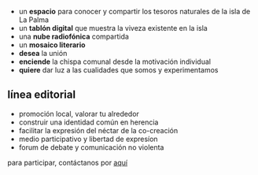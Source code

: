 
- un **espacio** para conocer y compartir los tesoros naturales de la isla de La Palma
- un **tablón digital** que muestra la viveza existente en la isla
- una **nube radiofónica** compartida
- un **mosaico literario**
- **desea** la unión
- **enciende** la chispa comunal desde la motivación individual
- **quiere** dar luz a las cualidades que somos y experimentamos

## línea editorial
- promoción local, valorar tu alrededor
- construir una identidad común en herencia
- facilitar la expresión del néctar de la co-creación
- medio participativo y libertad de expresíon
- forum de debate y comunicación no violenta

para participar, contáctanos por [aquí](mailto:alma.palma.radio@gmail.com)